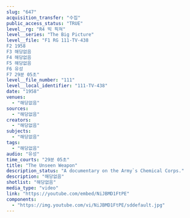 ```yaml
---
slug: "647"
acquisition_transfer: "수집"
public_access_status: "TRUE"
level__rg: "R4 빅 픽쳐"
level__series: "The Big Picture"
level__file: "F1 RG 111-TV-438
F2 1958
F3 해당없음
F4 해당없음
F5 해당없음
F6 유성
F7 29분 05초"
level__file_number: "111"
level__local_identifier: "111-TV-438"
date: "1958"
venues: 
  - "해당없음"
sources: 
  - "해당없음"
creators: 
  - "해당없음"
subjects: 
  - "해당없음"
tags: 
  - "해당없음"
audio: "유성"
time_courts: "29분 05초"
title: "The Unseen Weapon"
description_status: "A documentary on the Army`s Chemical Corps."
description: "해당없음"
shotlist: "해당없음"
media_type: "video"
link: "https://youtube.com/embed/NiJBMD1FtPE"
components: 
  - "https://img.youtube.com/vi/NiJBMD1FtPE/sddefault.jpg"
---
```

